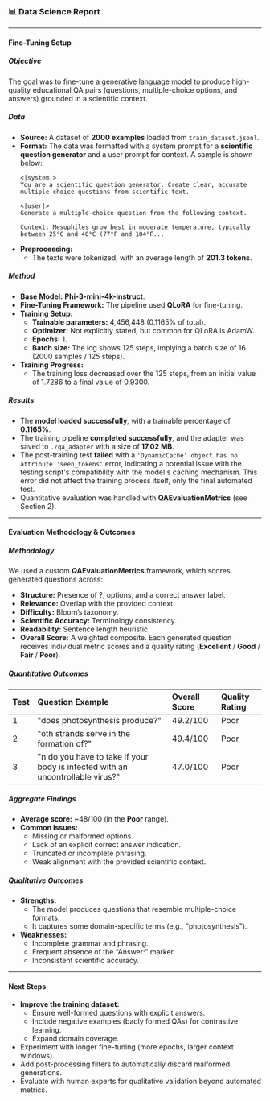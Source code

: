 ### 📊 Data Science Report
---
#### Fine-Tuning Setup
##### **Objective**
The goal was to fine-tune a generative language model to produce high-quality educational QA pairs (questions, multiple-choice options, and answers) grounded in a scientific context.

##### **Data**
* **Source:** A dataset of **2000 examples** loaded from `train_dataset.jsonl`.
* **Format:** The data was formatted with a system prompt for a **scientific question generator** and a user prompt for context. A sample is shown below:
    ```
    <|system|>
    You are a scientific question generator. Create clear, accurate multiple-choice questions from scientific text.

    <|user|>
    Generate a multiple-choice question from the following context.

    Context: Mesophiles grow best in moderate temperature, typically between 25°C and 40°C (77°F and 104°F...
    ```
* **Preprocessing:**
    * The texts were tokenized, with an average length of **201.3 tokens**.

##### **Method**
* **Base Model:** **Phi-3-mini-4k-instruct**.
* **Fine-Tuning Framework:** The pipeline used **QLoRA** for fine-tuning.
* **Training Setup:**
    * **Trainable parameters:** 4,456,448 (0.1165% of total).
    * **Optimizer:** Not explicitly stated, but common for QLoRA is AdamW.
    * **Epochs:** 1.
    * **Batch size:** The log shows 125 steps, implying a batch size of 16 (2000 samples / 125 steps).
* **Training Progress:**
    * The training loss decreased over the 125 steps, from an initial value of 1.7286 to a final value of 0.9300.

##### **Results**
* The **model loaded successfully**, with a trainable percentage of **0.1165%**.
* The training pipeline **completed successfully**, and the adapter was saved to `./qa_adapter` with a size of **17.02 MB**.
* The post-training test **failed** with a `'DynamicCache' object has no attribute 'seen_tokens'` error, indicating a potential issue with the testing script's compatibility with the model's caching mechanism. This error did not affect the training process itself, only the final automated test.
* Quantitative evaluation was handled with **QAEvaluationMetrics** (see Section 2).
---
#### Evaluation Methodology & Outcomes
##### **Methodology**
We used a custom **QAEvaluationMetrics** framework, which scores generated questions across:
* **Structure:** Presence of ?, options, and a correct answer label.
* **Relevance:** Overlap with the provided context.
* **Difficulty:** Bloom’s taxonomy.
* **Scientific Accuracy:** Terminology consistency.
* **Readability:** Sentence length heuristic.
* **Overall Score:** A weighted composite.
Each generated question receives individual metric scores and a quality rating (**Excellent** / **Good** / **Fair** / **Poor**).
##### **Quantitative Outcomes**
| Test | Question Example | Overall Score | Quality Rating |
| :--- | :--- | :--- | :--- |
| 1 | "does photosynthesis produce?" | 49.2/100 | Poor |
| 2 | "oth strands serve in the formation of?" | 49.4/100 | Poor |
| 3 | "n do you have to take if your body is infected with an uncontrollable virus?" | 47.0/100 | Poor |
##### **Aggregate Findings**
* **Average score:** ~48/100 (in the **Poor** range).
* **Common issues:**
    * Missing or malformed options.
    * Lack of an explicit correct answer indication.
    * Truncated or incomplete phrasing.
    * Weak alignment with the provided scientific context.
##### **Qualitative Outcomes**
* **Strengths:**
    * The model produces questions that resemble multiple-choice formats.
    * It captures some domain-specific terms (e.g., “photosynthesis”).
* **Weaknesses:**
    * Incomplete grammar and phrasing.
    * Frequent absence of the “Answer:” marker.
    * Inconsistent scientific accuracy.
---
#### Next Steps
* **Improve the training dataset:**
    * Ensure well-formed questions with explicit answers.
    * Include negative examples (badly formed QAs) for contrastive learning.
    * Expand domain coverage.
* Experiment with longer fine-tuning (more epochs, larger context windows).
* Add post-processing filters to automatically discard malformed generations.
* Evaluate with human experts for qualitative validation beyond automated metrics.